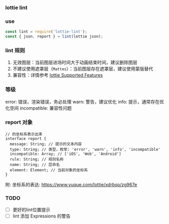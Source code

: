 ### lottie lint

### use

```js
const lint = require('lottie-lint');
const { json, report } = lint(lottie json);
```

### lint 规则
1. 无效图层：当前图层进场时间大于动画结束时间，建议删除图层
2. 不建议使用遮罩层（`Mattes`）：当前图层存在遮罩层，建议使用蒙版替代
3. 兼容性：详情参考 [lottie Supported Features](https://github.com/airbnb/lottie/blob/master/supported-features.md)

### 等级
error: 错误，渲染错误，务必处理
warn: 警告，建议优化
info: 提示，通常存在优化空间
incompatible: 兼容性问题


### report 对象
```
// 的坐标系表示出来
interface report {
  message: String; // 提示的文本内容
  type: String; // 类型，枚举: 'error', 'warn', 'info', 'incompatible'
  incompatible: Array; // ['iOS', 'Web', 'Android']
  rule: String; // 规则名称
  name: String; // 层命名
  element: Element; // 当前对象的坐标系
}
```

附: 坐标系的表达: https://www.yuque.com/lottie/xdrbsp/zg967e

### TODO

- [ ] 更好的lint位置提示 
- [ ] lint 添加 Expressions 的警告
